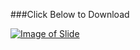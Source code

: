 ###Click Below to Download

[![Image of Slide](http://image.slidesharecdn.com/linkedlist-160706195911/95/linked-list-1-638.jpg)](http://www.slideshare.net/AshimLamichhane/linked-list-63790316)
